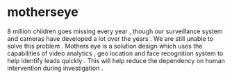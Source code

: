 # motherseye

8 million children goes missing every year , though our surveillance system and cameras have developed  a lot over the years . We are still 
unable to solve this problem  . Mothers eye is a solution design which uses the capabilities of video analytics , geo location and face recognition 
system to help identify leads quickly . This will help reduce the dependency on human intervention during investigation . 
